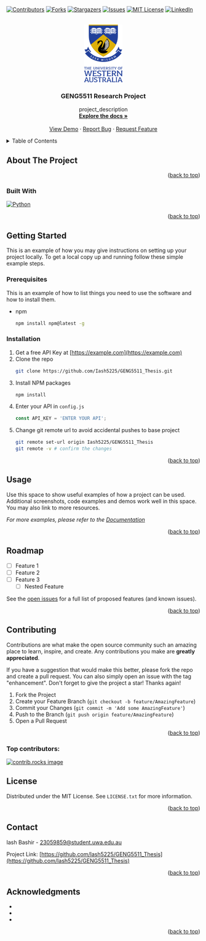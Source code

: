 <a id="readme-top"></a>
<!-- PROJECT SHIELDS -->

[![Contributors][contributors-shield]][contributors-url]
[![Forks][forks-shield]][forks-url]
[![Stargazers][stars-shield]][stars-url]
[![Issues][issues-shield]][issues-url]
[![MIT License][license-shield]][license-url]
[![LinkedIn][linkedin-shield]][linkedin-url]



<!-- PROJECT LOGO -->
<br />
<div align="center">
  <a href="https://github.com/Iash5225/GENG5511_Thesis">
    <img src="img/logo.png" alt="Logo" width="100" height="150">
  </a>

<h3 align="center">GENG5511 Research Project</h3>

  <p align="center">
    project_description
    <br />
    <a href="https://github.com/Iash5225/GENG5511_Thesis"><strong>Explore the docs »</strong></a>
    <br />
    <br />
    <a href="https://github.com/Iash5225/GENG5511_Thesis">View Demo</a>
    ·
    <a href="https://github.com/Iash5225/GENG5511_Thesis/issues/new?labels=bug&template=bug-report---.md">Report Bug</a>
    ·
    <a href="https://github.com/Iash5225/GENG5511_Thesis/issues/new?labels=enhancement&template=feature-request---.md">Request Feature</a>
  </p>
</div>



<!-- TABLE OF CONTENTS -->
<details>
  <summary>Table of Contents</summary>
  <ol>
    <li>
      <a href="#about-the-project">About The Project</a>
      <ul>
        <li><a href="#built-with">Built With</a></li>
      </ul>
    </li>
    <li>
      <a href="#getting-started">Getting Started</a>
      <ul>
        <li><a href="#prerequisites">Prerequisites</a></li>
        <li><a href="#installation">Installation</a></li>
      </ul>
    </li>
    <li><a href="#usage">Usage</a></li>
    <li><a href="#roadmap">Roadmap</a></li>
    <li><a href="#contributing">Contributing</a></li>
    <li><a href="#license">License</a></li>
    <li><a href="#contact">Contact</a></li>
    <li><a href="#acknowledgments">Acknowledgments</a></li>
  </ol>
</details>



<!-- ABOUT THE PROJECT -->
## About The Project



<p align="right">(<a href="#readme-top">back to top</a>)</p>



### Built With

[![Python][python-shield]](https://www.python.org)



<p align="right">(<a href="#readme-top">back to top</a>)</p>



<!-- GETTING STARTED -->
## Getting Started

This is an example of how you may give instructions on setting up your project locally.
To get a local copy up and running follow these simple example steps.

### Prerequisites

This is an example of how to list things you need to use the software and how to install them.
* npm
  ```sh
  npm install npm@latest -g
  ```

### Installation

1. Get a free API Key at [https://example.com](https://example.com)
2. Clone the repo
   ```sh
   git clone https://github.com/Iash5225/GENG5511_Thesis.git
   ```
3. Install NPM packages
   ```sh
   npm install
   ```
4. Enter your API in `config.js`
   ```js
   const API_KEY = 'ENTER YOUR API';
   ```
5. Change git remote url to avoid accidental pushes to base project
   ```sh
   git remote set-url origin Iash5225/GENG5511_Thesis
   git remote -v # confirm the changes
   ```

<p align="right">(<a href="#readme-top">back to top</a>)</p>



<!-- USAGE EXAMPLES -->
## Usage

Use this space to show useful examples of how a project can be used. Additional screenshots, code examples and demos work well in this space. You may also link to more resources.

_For more examples, please refer to the [Documentation](https://example.com)_

<p align="right">(<a href="#readme-top">back to top</a>)</p>



<!-- ROADMAP -->
## Roadmap

- [ ] Feature 1
- [ ] Feature 2
- [ ] Feature 3
    - [ ] Nested Feature

See the [open issues](https://github.com/Iash5225/GENG5511_Thesis/issues) for a full list of proposed features (and known issues).

<p align="right">(<a href="#readme-top">back to top</a>)</p>



<!-- CONTRIBUTING -->
## Contributing

Contributions are what make the open source community such an amazing place to learn, inspire, and create. Any contributions you make are **greatly appreciated**.

If you have a suggestion that would make this better, please fork the repo and create a pull request. You can also simply open an issue with the tag "enhancement".
Don't forget to give the project a star! Thanks again!

1. Fork the Project
2. Create your Feature Branch (`git checkout -b feature/AmazingFeature`)
3. Commit your Changes (`git commit -m 'Add some AmazingFeature'`)
4. Push to the Branch (`git push origin feature/AmazingFeature`)
5. Open a Pull Request

<p align="right">(<a href="#readme-top">back to top</a>)</p>

### Top contributors:

<a href="https://github.com/Iash5225/GENG5511_Thesis/graphs/contributors">
  <img src="https://contrib.rocks/image?repo=Iash5225/GENG5511_Thesis" alt="contrib.rocks image" />
</a>



<!-- LICENSE -->
## License

Distributed under the MIT License. See `LICENSE.txt` for more information.

<p align="right">(<a href="#readme-top">back to top</a>)</p>



<!-- CONTACT -->
## Contact

Iash Bashir  - 23059859@student.uwa.edu.au

Project Link: [https://github.com/Iash5225/GENG5511_Thesis](https://github.com/Iash5225/GENG5511_Thesis)

<p align="right">(<a href="#readme-top">back to top</a>)</p>



<!-- ACKNOWLEDGMENTS -->
## Acknowledgments

* []()
* []()
* []()

<p align="right">(<a href="#readme-top">back to top</a>)</p>



<!-- MARKDOWN LINKS & IMAGES -->
<!-- https://www.markdownguide.org/basic-syntax/#reference-style-links -->
[contributors-shield]: https://img.shields.io/github/contributors/Iash5225/GENG5511_Thesis.svg?style=for-the-badge
[contributors-url]: https://github.com/Iash5225/GENG5511_Thesis/graphs/contributors
[forks-shield]: https://img.shields.io/github/forks/Iash5225/GENG5511_Thesis.svg?style=for-the-badge
[forks-url]: https://github.com/Iash5225/GENG5511_Thesis/network/members
[stars-shield]: https://img.shields.io/github/stars/Iash5225/GENG5511_Thesis.svg?style=for-the-badge
[stars-url]: https://github.com/Iash5225/GENG5511_Thesis/stargazers
[issues-shield]: https://img.shields.io/github/issues/Iash5225/GENG5511_Thesis.svg?style=for-the-badge
[issues-url]: https://github.com/Iash5225/GENG5511_Thesis/issues
[license-shield]: https://img.shields.io/github/license/Iash5225/GENG5511_Thesis.svg?style=for-the-badge
[license-url]: https://github.com/Iash5225/GENG5511_Thesis/blob/master/LICENSE.txt
[linkedin-shield]: https://img.shields.io/badge/-LinkedIn-black.svg?style=for-the-badge&logo=linkedin&colorB=555
[linkedin-url]: https://linkedin.com/in/iashbashir
[python-shield]: https://img.shields.io/badge/Python-3.9%2B-blue.svg?style=for-the-badge&logo=python&logoColor=white
